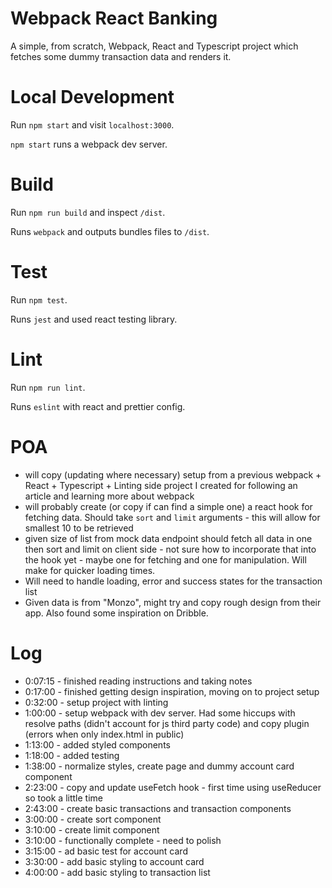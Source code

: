 # Webpack React Banking

A simple, from scratch, Webpack, React and Typescript project which fetches some dummy transaction data and renders it.

# Local Development

Run `npm start` and visit `localhost:3000`.

`npm start` runs a webpack dev server.

# Build

Run `npm run build` and inspect `/dist`.

Runs `webpack` and outputs bundles files to `/dist`.

# Test

Run `npm test`.

Runs `jest` and used react testing library.

# Lint

Run `npm run lint`.

Runs `eslint` with react and prettier config.

# POA

- will copy (updating where necessary) setup from a previous webpack + React + Typescript + Linting side project I created for following an article and learning more about webpack
- will probably create (or copy if can find a simple one) a react hook for fetching data. Should take `sort` and `limit` arguments - this will allow for smallest 10 to be retrieved
- given size of list from mock data endpoint should fetch all data in one then sort and limit on client side - not sure how to incorporate that into the hook yet - maybe one for fetching and one for manipulation. Will make for quicker loading times.
- Will need to handle loading, error and success states for the transaction list
- Given data is from "Monzo", might try and copy rough design from their app. Also found some inspiration on Dribble.

# Log

- 0:07:15 - finished reading instructions and taking notes
- 0:17:00 - finished getting design inspiration, moving on to project setup
- 0:32:00 - setup project with linting
- 1:00:00 - setup webpack with dev server. Had some hiccups with resolve paths (didn't account for js third party code) and copy plugin (errors when only index.html in public)
- 1:13:00 - added styled components
- 1:18:00 - added testing
- 1:38:00 - normalize styles, create page and dummy account card component
- 2:23:00 - copy and update useFetch hook - first time using useReducer so took a little time
- 2:43:00 - create basic transactions and transaction components
- 3:00:00 - create sort component
- 3:10:00 - create limit component
- 3:10:00 - functionally complete - need to polish
- 3:15:00 - ad basic test for account card
- 3:30:00 - add basic styling to account card
- 4:00:00 - add basic styling to transaction list
